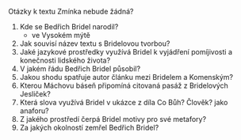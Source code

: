 Otázky k textu Zmínka nebude žádná?

1. Kde se Bedřich Bridel narodil?
   - ve Vysokém mýtě
2. Jak souvisí název textu s Bridelovou tvorbou?
3. Jaké jazykové prostředky využívá Bridel k vyjádření pomíjivosti a konečnosti lidského života?
4. V jakém řádu Bedřich Bridel působil?
5. Jakou shodu spatřuje autor článku mezi Bridelem a Komenským?
6. Kterou Máchovu báseň připomíná citovaná pasáž z Bridelových Jesliček?
7. Která slova využívá Bridel v ukázce z díla Co Bůh? Člověk? jako anaforu?
8. Z jakého prostředí čerpá Bridel motivy pro své metafory?
9. Za jakých okolností zemřel Bedřich Bridel?